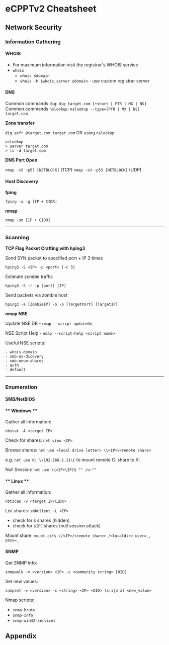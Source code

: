 # eCPPTv2 Cheatsheet

## Network Security

### Information Gathering

#### WHOIS

* For maximum information visit the registrar's WHOIS service
* `whois`
  * `whois $domain`
  * `whois -h $whois_server $domain` - use custom registrar server

#### DNS

Common commands `dig`: `dig target.com [+short | PTR | MX | NS]`
Common commands `nslookup`: `nslookup --type=[PTR | MX | NS] target.com`

**Zone transfer** 

`dig axfr @target.com target.com` OR using `nslookup`:

```
nslookup
> server target.com
> ls -d target.com
```
**DNS Port Open**

`nmap -sS -p53 [NETBLOCK]` (TCP)
`nmap -sU -p53 [NETBLOCK]` (UDP)


#### Host Discovery

**fping**

`fping -a -g [IP + CIDR]`

**nmap**

`nmap -sn [IP + CIDR]`

---
### Scanning

**TCP Flag Packet Crafting with hping3**

Send SYN packet to specified port + IP 3 times

`hping3 -S <IP> -p <port> [-c 3]`

Estimate zombie traffic

`hping3 -S -r -p [port] [IP]`

Send packets via zombie host

`hping3 -a [ZombieIP] -S -p [TargetPort] [TargetIP]`

**nmap NSE**

Update NSE DB - `nmap --script-updatedb`

NSE Script Help - `nmap --script-help <script name>`

Useful NSE scripts:

```
- whois-domain
- smb-os-dicovery
- smb-enum-shares
- auth
- default
```
---
### Enumeration

#### SMB/NetBIOS

<!-- tabs:start -->

#### ** Windows **

Gather all information:

`nbstat -A <target IP>`

Check for shares: `net view <IP>`

Browse shares: `net use <local drive letter> \\<IP>\<remote share>`

e.g. `net use K: \\192.168.1.11\C` to mount remote C: share to K:

Null Session: `net use \\<IP>\IPC$ "" /u:""`

#### ** Linux **

Gather all information:

`nbtscan -v <target IP/CIDR>`

List shares: `smbclient -L <IP>`

* check for `$` shares (hidden)
* check for `$IPC` shares (null session attack)

Mount share: `mount.cifs //<IP>/<remote share> /<localdir> user=_, pass=_`

#### SNMP

Get SNMP info: 

`snmpwalk -v <version> <IP> -c <community string> [OID]` 

Set new values:

`snmpset -v <version> -c <string> <IP> <OID> [s|i|o|a] <new_value>`

Nmap scripts:

* `snmp-brute`
* `snmp-info`
* `snmp-win32-services`


<!-- tabs:end -->

## Appendix
